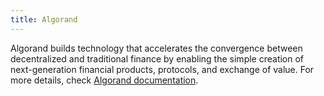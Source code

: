 ```yaml
---
title: Algorand
---
```


Algorand builds technology that accelerates the convergence between decentralized and traditional finance by enabling the simple creation of next-generation financial products, protocols, and exchange of value. For more details, check [Algorand documentation](https://manual.grid.tf/dashboard/solutions/algorand.html).
